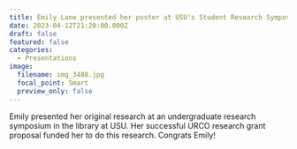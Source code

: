 ```yaml
---
title: Emily Lane presented her poster at USU's Student Research Symposium
date: 2023-04-12T21:20:00.000Z
draft: false
featured: false
categories:
  - Presentations
image:
  filename: img_3488.jpg
  focal_point: Smart
  preview_only: false
---
```

E﻿mily presented her original research at an undergraduate research symposium in the library at USU. Her successful URCO research grant proposal funded her to do this research. Congrats Emily!